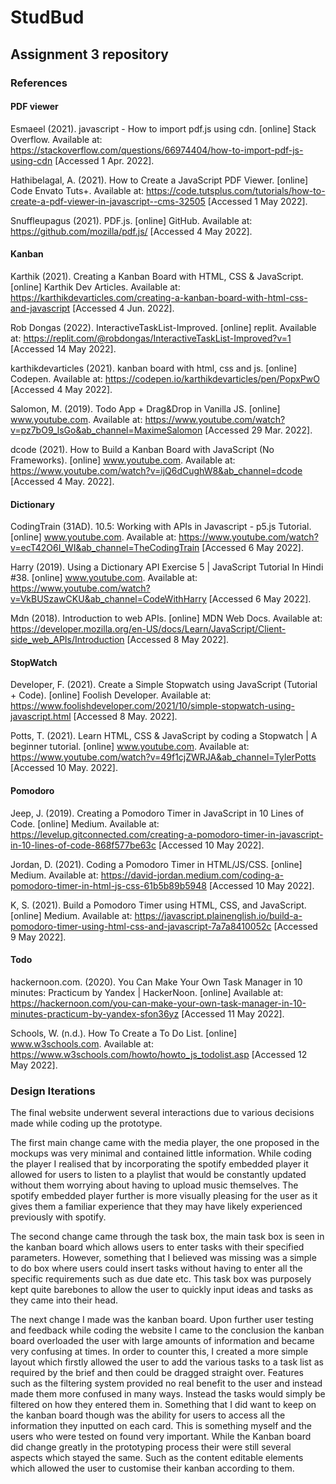 # StudBud

## Assignment 3 repository

### References

#### PDF viewer

Esmaeel (2021). javascript - How to import pdf.js using cdn. [online] Stack Overflow. Available at: https://stackoverflow.com/questions/66974404/how-to-import-pdf-js-using-cdn [Accessed 1 Apr. 2022].

Hathibelagal, A. (2021). How to Create a JavaScript PDF Viewer. [online] Code Envato Tuts+. Available at: https://code.tutsplus.com/tutorials/how-to-create-a-pdf-viewer-in-javascript--cms-32505 [Accessed 1 May 2022].

Snuffleupagus (2021). PDF.js. [online] GitHub. Available at: https://github.com/mozilla/pdf.js/ [Accessed 4 May 2022].

#### Kanban

Karthik (2021). Creating a Kanban Board with HTML, CSS & JavaScript. [online] Karthik Dev Articles. Available at: https://karthikdevarticles.com/creating-a-kanban-board-with-html-css-and-javascript [Accessed 4 Jun. 2022].

Rob Dongas (2022). InteractiveTaskList-Improved. [online] replit. Available at: https://replit.com/@robdongas/InteractiveTaskList-Improved?v=1 [Accessed 14 May 2022].

karthikdevarticles (2021). kanban board with html, css and js. [online] Codepen. Available at: https://codepen.io/karthikdevarticles/pen/PopxPwO [Accessed 4 May 2022].

Salomon, M. (2019). Todo App + Drag&Drop in Vanilla JS. [online] www.youtube.com. Available at: https://www.youtube.com/watch?v=pz7bO9_lsGo&ab_channel=MaximeSalomon [Accessed 29 Mar. 2022].

dcode (2021). How to Build a Kanban Board with JavaScript (No Frameworks). [online] www.youtube.com. Available at: https://www.youtube.com/watch?v=ijQ6dCughW8&ab_channel=dcode [Accessed 4 May. 2022].

#### Dictionary

CodingTrain (31AD). 10.5: Working with APIs in Javascript - p5.js Tutorial. [online] www.youtube.com. Available at: https://www.youtube.com/watch?v=ecT42O6I_WI&ab_channel=TheCodingTrain [Accessed 6 May 2022].

Harry (2019). Using a Dictionary API Exercise 5 | JavaScript Tutorial In Hindi #38. [online] www.youtube.com. Available at: https://www.youtube.com/watch?v=VkBUSzawCKU&ab_channel=CodeWithHarry [Accessed 6 May 2022].

Mdn (2018). Introduction to web APIs. [online] MDN Web Docs. Available at: https://developer.mozilla.org/en-US/docs/Learn/JavaScript/Client-side_web_APIs/Introduction [Accessed 8 May 2022].

#### StopWatch

Developer, F. (2021). Create a Simple Stopwatch using JavaScript (Tutorial + Code). [online] Foolish Developer. Available at: https://www.foolishdeveloper.com/2021/10/simple-stopwatch-using-javascript.html [Accessed 8 May. 2022].

Potts, T. (2021). Learn HTML, CSS & JavaScript by coding a Stopwatch | A beginner tutorial. [online] www.youtube.com. Available at: https://www.youtube.com/watch?v=49f1cjZWRJA&ab_channel=TylerPotts [Accessed 10 May. 2022].

#### Pomodoro

Jeep, J. (2019). Creating a Pomodoro Timer in JavaScript in 10 Lines of Code. [online] Medium. Available at: https://levelup.gitconnected.com/creating-a-pomodoro-timer-in-javascript-in-10-lines-of-code-868f577be63c [Accessed 10 May 2022].

Jordan, D. (2021). Coding a Pomodoro Timer in HTML/JS/CSS. [online] Medium. Available at: https://david-jordan.medium.com/coding-a-pomodoro-timer-in-html-js-css-61b5b89b5948 [Accessed 10 May 2022].

K, S. (2021). Build a Pomodoro Timer using HTML, CSS, and JavaScript. [online] Medium. Available at: https://javascript.plainenglish.io/build-a-pomodoro-timer-using-html-css-and-javascript-7a7a8410052c [Accessed 9 May 2022].

#### Todo

hackernoon.com. (2020). You Can Make Your Own Task Manager in 10 minutes: Practicum by Yandex | HackerNoon. [online] Available at: https://hackernoon.com/you-can-make-your-own-task-manager-in-10-minutes-practicum-by-yandex-sfon36yz [Accessed 11 May 2022].

Schools, W. (n.d.). How To Create a To Do List. [online] www.w3schools.com. Available at: https://www.w3schools.com/howto/howto_js_todolist.asp [Accessed 12 May 2022].

### Design Iterations

The final website underwent several interactions due to various decisions made while coding up the prototype.

The first main change came with the media player, the one proposed in the mockups was very minimal and contained little information. While coding the player I realised that by incorporating the spotify embedded player it allowed for users to listen to a playlist that would be constantly updated without them worrying about having to upload music themselves. The spotify embedded player further is more visually pleasing for the user as it gives them a familiar experience that they may have likely experienced previously with spotify.

The second change came through the task box, the main task box is seen in the kanban board which allows users to enter tasks with their specified parameters. However, something that I believed was missing was a simple to do box where users could insert tasks without having to enter all the specific requirements such as due date etc. This task box was purposely kept quite barebones to allow the user to quickly input ideas and tasks as they came into their head.

The next change I made was the kanban board. Upon further user testing and feedback while coding the website I came to the conclusion the kanban board overloaded the user with large amounts of information and became very confusing at times. In order to counter this, I created a more simple layout which firstly allowed the user to add the various tasks to a task list as required by the brief and then could be dragged straight over. Features such as the filtering system provided no real benefit to the user and instead made them more confused in many ways. Instead the tasks would simply be filtered on how they entered them in. Something that I did want to keep on the kanban board though was the ability for users to access all the information they inputted on each card. This is something myself and the users who were tested on found very important. While the Kanban board did change greatly in the prototyping process their were still several aspects which stayed the same. Such as the content editable elements which allowed the user to customise their kanban according to them.
